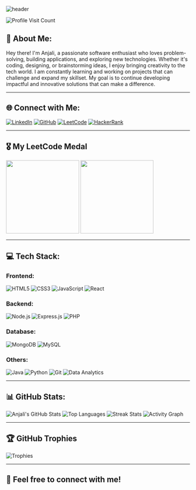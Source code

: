 ![header](https://capsule-render.vercel.app/api?type=soft&color=gradient&height=200&text=Hello%20I'm%20Anjali&fontSize=70&fontColor=FFFFFF&animation=fadeIn&stroke=FFFFFF) <br>

![Profile Visit Count](https://visitcount.itsvg.in/api?id=Anjali01012002&icon=5&color=3)

## 💫 About Me:
Hey there! I'm Anjali, a passionate software enthusiast who loves problem-solving, building applications, and exploring new technologies. Whether it's coding, designing, or brainstorming ideas, I enjoy bringing creativity to the tech world. I am constantly learning and working on projects that can challenge and expand my skillset. My goal is to continue developing impactful and innovative solutions that can make a difference.

---

## 🌐 Connect with Me:
[![LinkedIn](https://img.shields.io/badge/LinkedIn-%230077B5.svg?logo=linkedin&logoColor=white)](https://www.linkedin.com/in/anjali-kumari-38a55a266/)
[![GitHub](https://img.shields.io/badge/GitHub-%23121011.svg?logo=github&logoColor=white)](https://github.com/Anjali01012002)
[![LeetCode](https://img.shields.io/badge/LeetCode-%23FF6600.svg?logo=leetcode&logoColor=white)](https://leetcode.com/u/ak3325624/)
[![HackerRank](https://img.shields.io/badge/HackerRank-%232EC866.svg?logo=hackerrank&logoColor=white)](https://www.hackerrank.com/profile/ak3325624)

---

## 🎖️ My LeetCode Medal
<img src="https://assets.leetcode.com/static_assets/marketing/202501.gif" width="200"/> <img src="https://assets.leetcode.com/static_assets/others/2550.gif" width="200"/>

---

## 💻 Tech Stack:

### Frontend:
![HTML5](https://img.shields.io/badge/html5-%23E34F26.svg?style=flat&logo=html5&logoColor=white) ![CSS3](https://img.shields.io/badge/css3-%231572B6.svg?style=flat&logo=css3&logoColor=white) ![JavaScript](https://img.shields.io/badge/javascript-%23323330.svg?style=flat&logo=javascript&logoColor=%23F7DF1E) ![React](https://img.shields.io/badge/react-%2320232a.svg?style=flat&logo=react&logoColor=%2361DAFB)

### Backend:
![Node.js](https://img.shields.io/badge/node.js-6DA55F?style=flat&logo=node.js&logoColor=white) ![Express.js](https://img.shields.io/badge/express.js-%23404d59.svg?style=flat&logo=express&logoColor=%2361DAFB) ![PHP](https://img.shields.io/badge/php-%23777BB4.svg?style=flat&logo=php&logoColor=white)

### Database:
![MongoDB](https://img.shields.io/badge/MongoDB-%234ea94b.svg?style=flat&logo=mongodb&logoColor=white) ![MySQL](https://img.shields.io/badge/mysql-%2300000f.svg?style=flat&logo=mysql&logoColor=white)

### Others:
![Java](https://img.shields.io/badge/java-%23ED8B00.svg?style=flat&logo=openjdk&logoColor=white) ![Python](https://img.shields.io/badge/python-3670A0?style=flat&logo=python&logoColor=ffdd54) ![Git](https://img.shields.io/badge/git-%23F14A29.svg?style=flat&logo=git&logoColor=white) ![Data Analytics](https://img.shields.io/badge/Data_Analytics-%23FF6600.svg?style=flat&logo=python&logoColor=white)

---

## 📊 GitHub Stats:
![Anjali's GitHub Stats](https://github-readme-stats.vercel.app/api?username=Anjali01012002&theme=highcontrast&hide_border=true&count_private=true&show_icons=true) ![Top Languages](https://github-readme-stats.vercel.app/api/top-langs/?username=Anjali01012002&theme=highcontrast&hide_border=true&layout=compact&cache_seconds=3600) 
![Streak Stats](https://github-readme-streak-stats.herokuapp.com/?user=Anjali01012002&theme=highcontrast&hide_border=true)
![Activity Graph](https://github-readme-activity-graph.vercel.app/graph?username=Anjali01012002&theme=xcode&hide_border=true)


---

## 🏆 GitHub Trophies
![Trophies](https://github-profile-trophy.vercel.app/?username=Anjali01012002&theme=radical&no-frame=false&no-bg=true&margin-w=4)

---

## 💬 Feel free to connect with me!
